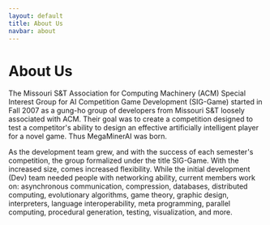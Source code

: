 ```yaml
---
layout: default
title: About Us
navbar: about
---
```


# About Us

The Missouri S&amp;T Association for Computing Machinery (ACM) Special
Interest Group for AI Competition Game Development (SIG-Game) started
in Fall 2007 as a gung-ho group of developers from Missouri S&amp;T
loosely associated with ACM. Their goal was to create a competition
designed to test a competitor's ability to design an effective
artificially intelligent player for a novel game. Thus MegaMinerAI was
born.

As the development team grew, and with the success of each semester's
competition, the group formalized under the title SIG-Game. With the
increased size, comes increased flexibility. While the initial
development (Dev) team needed people with networking ability, current
members work on: asynchronous communication, compression, databases,
distributed computing, evolutionary algorithms, game theory, graphic
design, interpreters, language interoperability, meta programming,
parallel computing, procedural generation, testing, visualization, and
more.
